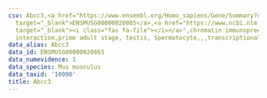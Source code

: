 ```yaml
---
csv: Abcc3,<a href="https://www.ensembl.org/Homo_sapiens/Gene/Summary?db=core;g=ENSMUSG00000020865"
  target="_blank">ENSMUSG00000020865</a>,<a href="https://www.ncbi.nlm.nih.gov/pubmed/25450459"
  target="_blank"><i class="fas fa-file"></i></a>",chromatin immunoprecipitation assay,direct
  interaction,prime adult stage, testis, Spermatocyte,,,transcriptional regulation,
data_alias: Abcc3
data_id: ENSMUSG00000020865
data_numevidence: 1
data_species: Mus musculus
data_taxid: '10090'
title: Abcc3
---
```


